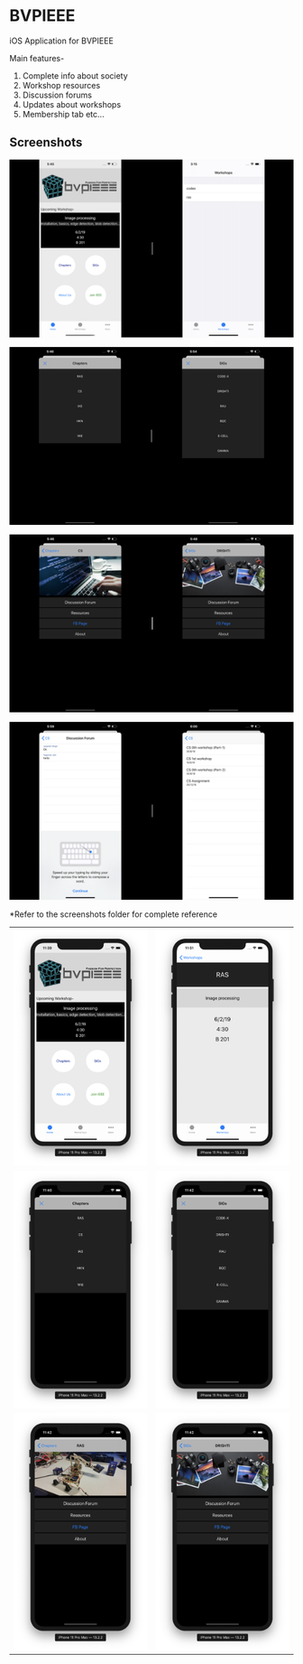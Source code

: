 # BVPIEEE
iOS Application for BVPIEEE

Main features-
1. Complete info about society
2. Workshop resources
3. Discussion forums
4. Updates about workshops
5. Membership tab etc...

## Screenshots

![Home-workshops](https://github.com/yugantarjain/BVPIEEE/blob/master/Screenshots/home-workshops.png)

![Chap-SIG](https://github.com/yugantarjain/BVPIEEE/blob/master/Screenshots/chap-sig.png)

![CS-Drishti](https://github.com/yugantarjain/BVPIEEE/blob/master/Screenshots/cs-drishti.png)

![discuss-resource](https://github.com/yugantarjain/BVPIEEE/blob/master/Screenshots/forum-resource.png)

*Refer to the screenshots folder for complete reference

|||
-|-
![Home](/DeviceScreenshots/Home.png) | ![Workshop](/DeviceScreenshots/Workshop.png)
![Chapters](/DeviceScreenshots/Chapters.png) | ![SIGs](/DeviceScreenshots/SIGs.png)
![Chapter_RAS](/DeviceScreenshots/RAS.png) | ![SIG_Drishti](/DeviceScreenshots/Drishti.png)
